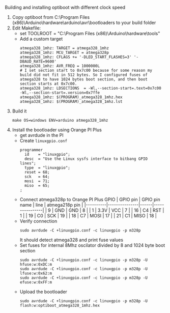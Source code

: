 Building and installing optiboot with different clock speed

1. Copy optiboot from C:\Program Files (x86)\Arduino\hardware\arduino\avr\bootloaders to your build folder
2. Edit Makefile:
    * set TOOLROOT = "C:\Program Files (x86)\Arduino\hardware\tools"
    * Add a custom target
        ```
        atmega328_1mhz: TARGET = atmega328_1mhz
        atmega328_1mhz: MCU_TARGET = atmega328p
        atmega328_1mhz: CFLAGS += '-DLED_START_FLASHES=3' '-DBAUD_RATE=9600'
        atmega328_1mhz: AVR_FREQ = 1000000L
        # I set section start to 0x7c00 because for some reason my build did not fit in 512 bytes. So I configured fuses of atmega328 to have 1024 bytes boot section, and then boot section starts at 0x7c00.
        atmega328_1mhz: LDSECTIONS  = -Wl,--section-start=.text=0x7c00 -Wl,--section-start=.version=0x7ffe
        atmega328_1mhz: $(PROGRAM)_atmega328_1mhz.hex
        atmega328_1mhz: $(PROGRAM)_atmega328_1mhz.lst
        ```
3. Build it
    ```
    make OS=windows ENV=arduino atmega328_1mhz
4. Install the bootloader using Orange PI Plus
    * get avrdude in the PI
    * Create `linuxgpio.conf`
        ```
        programmer
          id    = "linuxgpio";
          desc  = "Use the Linux sysfs interface to bitbang GPIO lines";
          type  = "linuxgpio";
          reset = 68;
          sck   = 64;
          mosi  = 71;
          miso  = 65;
        ;
    * Connect atmega328p to Orange PI Plus GPIO
        | GPIO pin | GPIO pin name | line | atmega218p pin |
        |----------|---------------|------|----------------|
        | 9        | GND           | GND  | 8              |
        | 1        | 3.3V          | VCC  | 7              |
        | 16       | C4            | RST  | 1              |
        | 19       | C0            | SCK  | 19             |
        | 18       | C7            | MOSI | 17             |
        | 21       | C1            | MISO | 18             |
    * Verify connection
        ```
        sudo avrdude -C +linuxgpio.conf -c linuxgpio -p m328p
        ```
        It should detect atmega328 and print fuse values
    * Set fuses for internal 8Mhz oscilator divided by 8 and 1024 byte boot section
        ```
        sudo avrdude -C +linuxgpio.conf -c linuxgpio -p m328p -U hfuse:w:0xDC:m
        sudo avrdude -C +linuxgpio.conf -c linuxgpio -p m328p -U lfuse:w:0x62:m
        sudo avrdude -C +linuxgpio.conf -c linuxgpio -p m328p -U efuse:w:0xFF:m
        ```
    * Upload the bootloader
        ```
        sudo avrdude -C +linuxgpio.conf -c linuxgpio -p m328p -U flash:w:optiboot_atmega328_1mhz.hex
        ```
